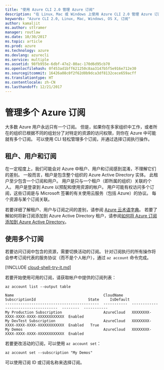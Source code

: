 ```yaml
---
title: "使用 Azure CLI 2.0 管理 Azure 订阅"
description: "在 Linux、Mac 或 Windows 上使用 Azure CLI 2.0 管理 Azure 订阅。"
keywords: "Azure CLI 2.0, Linux, Mac, Windows, OS X, 订阅"
author: kamaljit
ms.author: sttramer
manager: routlaw
ms.date: 10/30/2017
ms.topic: article
ms.prod: azure
ms.technology: azure
ms.devlang: azurecli
ms.service: multiple
ms.assetid: 98fb955e-6dbf-47e2-80ac-170d6d95cb70
ms.openlocfilehash: 0f453ad1bff621250c8aa3147b5f5e916e712e30
ms.sourcegitcommit: 16426a08c0f2f62d0b9dca3df8132cece659acff
ms.translationtype: HT
ms.contentlocale: zh-CN
ms.lasthandoff: 12/21/2017
---
```

# <a name="manage-multiple-azure-subscriptions"></a>管理多个 Azure 订阅

大多数 Azure 用户永远只有一个订阅。 但是，如果你在多家组织中工作，或者所在的组织已根据不同的组划分了对特定的资源的访问权限，则你在 Azure 中可能就有多个订阅。 可以使用 CLI 轻松管理多个订阅，并通过选择订阅执行操作。

## <a name="tenants-users-and-subscriptions"></a>租户、用户和订阅

在一定程度上，我们可能会对 Azure 中租户、用户和订阅感到混淆，不理解它们的差别。 一般而言，租户是包含整个组织的 Azure Active Directory 实体。 此租户至少包含一个订阅和用户。 用户是只与一个租户（即所属的组织）关联的个人。 用户是登录到 Azure 以预配和使用资源的帐户。 用户可能有权访问多个订阅，这些订阅是与 Microsoft 签署的有关使用云服务（包括 Azure）的协议。 每个资源与某个订阅关联。

若要详细了解租户、用户与订阅之间的差别，请参阅 [Azure 云术语字典](/azure/azure-glossary-cloud-terminology)。
若要了解如何将新订阅添加到 Azure Active Directory 租户，请参阅[如何将 Azure 订阅添加到 Azure Active Directory](/azure/active-directory/active-directory-how-subscriptions-associated-directory)。

## <a name="working-with-multiple-subscriptions"></a>使用多个订阅

若要访问订阅中包含的资源，需要切换活动的订阅。 针对订阅执行的所有操作将会参考订阅代表的服务协议（而不是个人帐户），通过 `az account` 命令完成。

[!INCLUDE [cloud-shell-try-it.md](includes/cloud-shell-try-it.md)]

若要开始使用可用的订阅，请获取帐户中提供的订阅列表：

```azurecli-interactive
az account list --output table
```

```Output
Name                                         CloudName    SubscriptionId                        State     IsDefault
-------------------------------------------  -----------  ------------------------------------  --------  -----------
My Production Subscription                   AzureCloud   XXXXXXXX-XXXX-XXXX-XXXX-XXXXXXXXXXXX  Enabled
My DevTest Subscription                      AzureCloud   XXXXXXXX-XXXX-XXXX-XXXX-XXXXXXXXXXXX  Enabled   True
My Demos                                     AzureCloud   XXXXXXXX-XXXX-XXXX-XXXX-XXXXXXXXXXXX  Enabled
```

若要更改活动的订阅，可以使用 `az account set`：

```azurecli-interactive
az account set --subscription "My Demos"
```

可以使用订阅 ID 或订阅名称来选择订阅。
